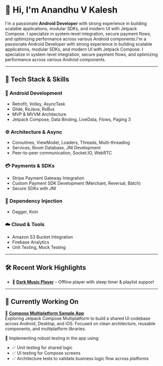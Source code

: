 # 👋 Hi, I'm Anandhu V Kalesh

I'm a passionate **Android Developer** with strong experience in building scalable applications, modular SDKs, and modern UI with Jetpack Compose. I specialize in system-level integration, secure payment flows, and optimizing performance across various Android components.I'm a passionate Android Developer with strong experience in building scalable applications, modular SDKs, and modern UI with Jetpack Compose. I specialize in system-level integration, secure payment flows, and optimizing performance across various Android components.

---

## 🔧 Tech Stack & Skills

### 📱 **Android Development**
- Retrofit, Volley, AsyncTask
- Glide, RxJava, RxBus
- MVP & MVVM Architecture
- Jetpack Compose, Data Binding, LiveData, Flows, Paging 3

### ⚙️ **Architecture & Async**
- Coroutines, ViewModel, Loaders, Threads, Multi-threading
- Services, Room Database, JNI Development
- Peer-to-peer communication, Socket.IO, WebRTC

### 💳 **Payments & SDKs**
- Stripe Payment Gateway Integration
- Custom Payment SDK Development (Merchant, Reversal, Batch)
- Secure SDKs with JNI

### 🔐 **Dependency Injection**
- Dagger, Koin

### ☁️ **Cloud & Tools**
- Amazon S3 Bucket Integration
- Firebase Analytics
- Unit Testing, Mock Testing

---

## 🛠️ Recent Work Highlights

- 🎵 [**Dark Music Player**](https://github.com/AnandhuKaleshAk/Music-Player) – Offline player with sleep timer & playlist support  


---

## 🚧 Currently Working On

🧩 [**Compose Multiplatform Sample App**](https://github.com/AnandhuKaleshAk/Kmm-sample-app)  
Exploring Jetpack Compose Multiplatform to build a shared UI codebase across Android, Desktop, and iOS. Focused on clean architecture, reusable components, and multiplatform libraries.

🧪 Implementing robust testing in the app using:
- ✅ Unit testing for shared logic
- ✅ UI testing for Compose screens
- ✅ Architecture tests to validate business logic flow across platforms
